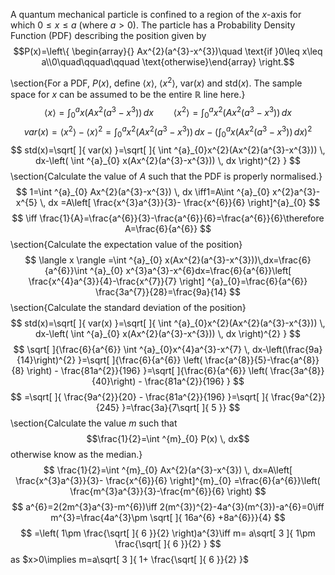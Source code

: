 A quantum mechanical particle is confined to a region of the $x$-axis for which $0\leq x\leq a$ (where $a > 0$). The particle has a Probability Density Function (PDF) describing the position given by
$$P(x)=\left\{ \begin{array}{} Ax^{2}(a^{3}-x^{3})\quad \text{if }0\leq x\leq a\\0\quad\qquad\qquad \text{otherwise}\end{array} \right.$$

\section{For a PDF, $P(x)$, define $\langle x \rangle$, $\langle x^{2} \rangle$, var$(x)$ and std$(x)$. The sample space for $x$ can be assumed to be the entire $\mathbb{R}$ line here.}
$$
\langle x \rangle =\int ^{a}_{0} x(Ax^{2}(a^{3}-x^{3}))\,dx\qquad \langle x^{2} \rangle =\int ^{a}_{0} x^{2}(Ax^{2}(a^{3}-x^{3}))\,dx
$$
$$
var(x)= \langle x ^{2}\rangle-\langle x \rangle^{2}=\int ^{a}_{0}x^{2}(Ax^{2}(a^{3}-x^{3}))  \, dx-\left( \int ^{a}_{0} x(Ax^{2}(a^{3}-x^{3})) \, dx  \right)  ^{2}
$$
$$
std(x)=\sqrt[  ]{ var(x) }=\sqrt[  ]{ \int ^{a}_{0}x^{2}(Ax^{2}(a^{3}-x^{3}))  \, dx-\left( \int ^{a}_{0} x(Ax^{2}(a^{3}-x^{3})) \, dx  \right)^{2}   }
$$
\section{Calculate the value of $A$ such that the PDF is properly normalised.}
$$
1=\int ^{a}_{0} Ax^{2}(a^{3}-x^{3}) \, dx \iff1=A\int ^{a}_{0} x^{2}a^{3}-x^{5} \, dx =A\left[ \frac{x^{3}a^{3}}{3}- \frac{x^{6}}{6} \right]^{a}_{0} 
$$
$$
\iff \frac{1}{A}=\frac{a^{6}}{3}-\frac{a^{6}}{6}=\frac{a^{6}}{6}\therefore A=\frac{6}{a^{6}}
$$
\section{Calculate the expectation value of the position}
$$
\langle x \rangle =\int ^{a}_{0} x(Ax^{2}(a^{3}-x^{3}))\,dx=\frac{6}{a^{6}}\int ^{a}_{0} x^{3}a^{3}-x^{6}dx=\frac{6}{a^{6}}\left[ \frac{x^{4}a^{3}}{4}-\frac{x^{7}}{7} \right] ^{a}_{0}=\frac{6}{a^{6}} \frac{3a^{7}}{28}=\frac{9a}{14}
$$
\section{Calculate the standard deviation of the position}
$$
std(x)=\sqrt[  ]{ var(x) }=\sqrt[  ]{ \int ^{a}_{0}x^{2}(Ax^{2}(a^{3}-x^{3}))  \, dx-\left( \int ^{a}_{0} x(Ax^{2}(a^{3}-x^{3})) \, dx  \right)^{2}   }
$$
$$
\sqrt[  ]{\frac{6}{a^{6}} \int ^{a}_{0}x^{4}a^{3}-x^{7}  \, dx-\left(\frac{9a}{14}\right)^{2}   }=\sqrt[  ]{\frac{6}{a^{6}} \left( \frac{a^{8}}{5}-\frac{a^{8}}{8}  \right)   - \frac{81a^{2}}{196}   }=\sqrt[  ]{\frac{6}{a^{6}} \left( \frac{3a^{8}}{40}\right)   - \frac{81a^{2}}{196}   }
$$
$$
=\sqrt[  ]{ \frac{9a^{2}}{20}  - \frac{81a^{2}}{196}   }=\sqrt[  ]{ \frac{9a^{2}}{245} }=\frac{3a}{7\sqrt[  ]{ 5 }}
$$
\section{Calculate the value $m$ such that$$\frac{1}{2}=\int ^{m}_{0} P(x) \, dx$$ otherwise know as the median.}
$$
\frac{1}{2}=\int ^{m}_{0} Ax^{2}(a^{3}-x^{3}) \, dx=A\left[ \frac{x^{3}a^{3}}{3}- \frac{x^{6}}{6} \right]^{m}_{0} =\frac{6}{a^{6}}\left( \frac{m^{3}a^{3}}{3}-\frac{m^{6}}{6} \right)
$$
$$
a^{6}=2(2m^{3}a^{3}-m^{6})\iff 2(m^{3})^{2}-4a^{3}(m^{3})-a^{6}=0\iff m^{3}=\frac{4a^{3}\pm \sqrt[  ]{ 16a^{6} +8a^{6}}}{4}
$$
$$
=\left( 1\pm \frac{\sqrt[  ]{ 6 }}{2} \right)a^{3}\iff m= a\sqrt[ 3 ]{ 1\pm \frac{\sqrt[  ]{ 6 }}{2} }
$$
as $x>0\implies m=a\sqrt[ 3 ]{ 1+ \frac{\sqrt[  ]{ 6 }}{2} }$
